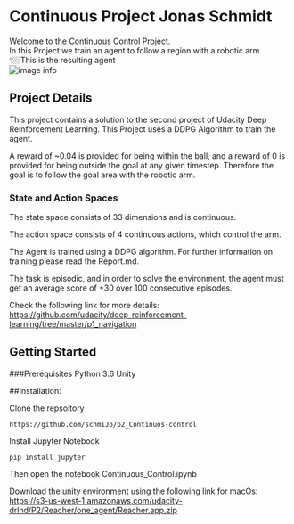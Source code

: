 # Continuous Project Jonas Schmidt

Welcome to the Continuous Control Project. <br>
In this Project we train an agent to follow a region with a robotic arm<br>
👇🏼This is the resulting agent<br>
![image info](./drawables/trained-agent.gif)

## Project Details

This project contains a solution to the second project of Udacity Deep Reinforcement Learning. This Project uses a DDPG
Algorithm to train the agent.

A reward of ~0.04 is provided for being within the ball, and a reward of 0 is provided for being outside the goal at any given timestep.
Therefore the goal is to follow the goal area with the robotic arm.


### State and Action Spaces

The state space consists of 33 dimensions and is continuous.

The action space consists of 4 continuous actions, which control the arm.

The Agent is trained using a DDPG algorithm. For further information on training please read the Report.md.

The task is episodic, and in order to solve the environment, the agent must get an average score of +30 over 100 consecutive episodes.

Check the following link for more details: <br>
<https://github.com/udacity/deep-reinforcement-learning/tree/master/p1_navigation>

## Getting Started

###Prerequisites
Python 3.6
Unity

##Installation:

Clone the repsoitory
```
https://github.com/schmiJo/p2_Continuos-control
```
Install Jupyter Notebook
```
pip install jupyter
```

Then open the notebook Continuous_Control.ipynb

Download the unity environment using the following link for macOs: <br>
https://s3-us-west-1.amazonaws.com/udacity-drlnd/P2/Reacher/one_agent/Reacher.app.zip




